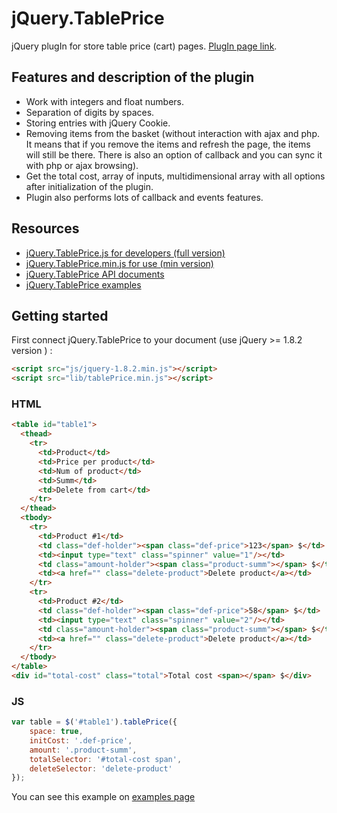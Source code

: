 # jQuery.TablePrice
jQuery plugIn for store table price (cart) pages. [PlugIn page link](http://jsjq.ru/plagin-podscheta-stoimosti-tovarov-v-korzine-jquery-tableprice/).

## Features and description of the plugin
* Work with integers and float numbers.
* Separation of digits by spaces.
* Storing entries with jQuery Cookie.
* Removing items from the basket (without interaction with ajax and php. It means that if you remove the items and refresh the page, the items will still be there. There is also an option of callback and you can sync it with php or ajax browsing).
* Get the total cost, array of inputs, multidimensional array with all options after initialization of the plugin.
* Plugin also performs lots of callback and events features.

## Resources
* [jQuery.TablePrice.js for developers (full version)](https://raw.githubusercontent.com/mrmasterix/jQuery.TablePrice/master/lib/tablePrice.js)
* [jQuery.TablePrice.min.js for use (min version)](https://raw.githubusercontent.com/mrmasterix/jQuery.TablePrice/master/lib/tablePrice.min.js)
* [jQuery.TablePrice API documents](http://jsjq.ru/plagin-podscheta-stoimosti-tovarov-v-korzine-jquery-tableprice/)
* [jQuery.TablePrice examples](http://jsjq.ru/plugins/jquery.tableprice/index.html)

## Getting started

First connect jQuery.TablePrice to your document (use jQuery >= 1.8.2 version )  :

```html
<script src="js/jquery-1.8.2.min.js"></script>
<script src="lib/tablePrice.min.js"></script>
```

### HTML

```html
<table id="table1">
  <thead>
    <tr>
      <td>Product</td>
      <td>Price per product</td>
      <td>Num of product</td>
      <td>Summ</td>
      <td>Delete from cart</td>
    </tr>
  </thead>
  <tbody>
    <tr>
      <td>Product #1</td>
      <td class="def-holder"><span class="def-price">123</span> $</td>
      <td><input type="text" class="spinner" value="1"/></td>
      <td class="amount-holder"><span class="product-summ"></span> $</td>
      <td><a href="" class="delete-product">Delete product</a></td>
    </tr>
    <tr>
      <td>Product #2</td>
      <td class="def-holder"><span class="def-price">58</span> $</td>
      <td><input type="text" class="spinner" value="2"/></td>
      <td class="amount-holder"><span class="product-summ"></span> $</td>
      <td><a href="" class="delete-product">Delete product</a></td>
    </tr>
  </tbody>
</table>
<div id="total-cost" class="total">Total cost <span></span> $</div>
```

### JS
```js
var table = $('#table1').tablePrice({
	space: true,
	initCost: '.def-price',
	amount: '.product-summ',
	totalSelector: '#total-cost span',
	deleteSelector: 'delete-product'
});
```
You can see this example on [examples page](http://jsjq.ru/plugins/jquery.tableprice/index.html)
